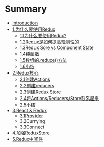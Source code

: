 # Summary

* [Introduction](README.md)
* [1.为什么要使用Redux](chapter1.md)
  * [1.1为什么要使用Redux?](chapter1/11wei-shi-yao-yao-shi-yong-redux.md)
  * [1.2Redux是如何提高预测性的](chapter1/12reduxshi-ru-he-ti-gao-yu-ce-xing-de.md)
  * [1.3Redux Sore vs Component State](chapter1/13redux-sore-vs-component-state.md)
  * [1.4纯函数](chapter1/14chun-han-shu.md)
  * [1.5数组的.reduce\(\)方法](chapter1/15shu-zu-7684-reduce-fang-fa.md)
  * [1.6小结](chapter1/16xiao-jie.md)
* [2.Redux核心](2reduxhe-xin.md)
  * [2.1创建Actions](2reduxhe-xin/11reduxji-chu-jian-jie.md)
  * [2.2创建reducers](2reduxhe-xin/22chuang-jian-reducers.md)
  * [2.3创建Redux Store](2reduxhe-xin/23chuang-jian-redux-store.md)
  * [2.4将Actions/Reducers/Store联系起来](2reduxhe-xin/24jiang-actions-reducers-store-lian-xi-qi-lai.md)
  * [2.5小结](2reduxhe-xin/25xiao-jie.md)
* [3.React & Redux](3react-and-redux.md)
  * [3.1Provider](3react-and-redux/31provider.md)
  * 3.2Currying
  * 3.3Connect
* [4.加强ReduxStore](4jia-qiang-reduxstore.md)
* [5.Redux中间件](5reduxzhong-jian-jian.md)

